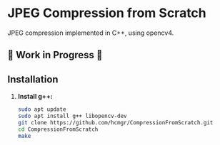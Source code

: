 # JPEG Compression from Scratch

JPEG compression implemented in C++, using opencv4.

## 🚧 Work in Progress 🚧

## Installation

1. **Install g++:**
   ```sh
   sudo apt update
   sudo apt install g++ libopencv-dev
   git clone https://github.com/hcmgr/CompressionFromScratch.git
   cd CompressionFromScratch
   make
